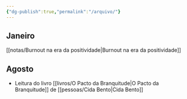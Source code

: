 ```yaml
---
{"dg-publish":true,"permalink":"/arquivo/"}
---
```



## Janeiro
[[notas/Burnout na era da positividade\|Burnout na era da positividade]]

## Agosto
- Leitura do livro [[livros/O Pacto da Branquitude\|O Pacto da Branquitude]] de [[pessoas/Cida Bento\|Cida Bento]]